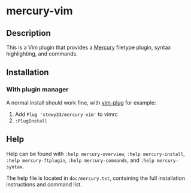 # mercury-vim

## Description

This is a Vim plugin that provides a [Mercury][mercury] filetype plugin, syntax highlighting, and commands.

## Installation

### With plugin manager

A normal install should work fine, with [vim-plug][vp] for example:

1. Add `Plug 'stewy33/mercury-vim'` to vimrc
2. `:PlugInstall`

## Help

Help can be found with `:help mercury-overview`, `:help mercury-install`, `:help mercury-ftplugin`, `:help mercury-commands`, and `:help mercury-syntax`. 

The help file is located in `doc/mercury.txt`, containing the full installation instructions and command list.

[mercury]: https://github.com/Mercury-Language/mercury "mercury"
[vp]: https://github.com/junegunn/vim-plug	"vim-plug"
